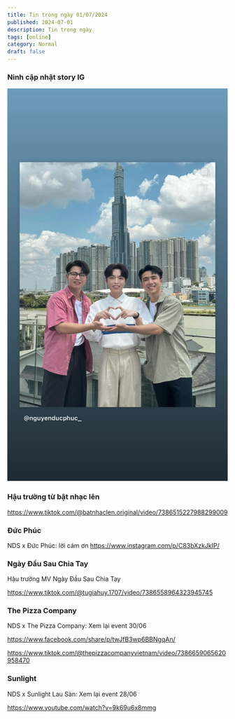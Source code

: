 ```yaml
---
title: Tin trong ngày 01/07/2024
published: 2024-07-01
description: Tin trong ngày
tags: [online]
category: Normal
draft: false
---
```


### Ninh cập nhật story IG 

<img src="2014_07_01/story1.jpg" /> 


### Hậu trường từ bật nhạc lên 

https://www.tiktok.com/@batnhaclen.original/video/7386515227988299009

### Đức Phúc

NDS x Đức Phúc: lời cám ơn 
https://www.instagram.com/p/C83bXzkJkIP/

### Ngày Đầu Sau Chia Tay

Hậu trường MV Ngày Đầu Sau Chia Tay

https://www.tiktok.com/@tugiahuy.1707/video/7386558964323945745 

### The Pizza Company

NDS x The Pizza Company: Xem lại event 30/06 

https://www.facebook.com/share/p/twJfB3wp6BBNgqAn/

https://www.tiktok.com/@thepizzacompanyvietnam/video/7386659065620958470

### Sunlight

NDS x Sunlight Lau Sàn: Xem lại event 28/06 

https://www.youtube.com/watch?v=9k69u6x8mmg

